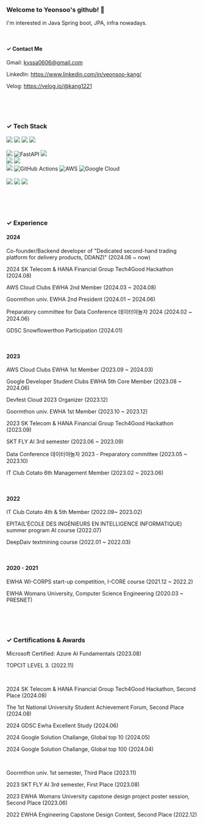 


### Welcome to Yeonsoo's github! 🤗
 I'm interested in Java Spring boot, JPA, infra nowadays. 

<br>

####  ✓ Contact Me
Gmail: <kyssa0606@gmail.com>

LinkedIn: <https://www.linkedin.com/in/yeonsoo-kang/>

Velog: <https://velog.io/@kang1221>


<br>
<br>
<br> 

###  ✓ Tech Stack

<img src="https://img.shields.io/badge/java-007396?style=for-the-badge&logo=java&logoColor=white"> <img src="https://img.shields.io/badge/python-3776AB?style=for-the-badge&logo=python&logoColor=white"> <img src="https://img.shields.io/badge/c++-00599C?style=for-the-badge&logo=c%2B%2B&logoColor=white">  <img src="https://img.shields.io/badge/c-A8B9CC?style=for-the-badge&logo=c%2B%2B&logoColor=white">  
<br>
<img src="https://img.shields.io/badge/springboot-6DB33F?style=for-the-badge&logo=springboot&logoColor=white">  ![FastAPI](https://img.shields.io/badge/FastAPI-005571?style=for-the-badge&logo=fastapi) <img src="https://img.shields.io/badge/php-777BB4?style=for-the-badge&logo=php&logoColor=white"> 
<br>
<img src="https://img.shields.io/badge/mysql-4479A1?style=for-the-badge&logo=mysql&logoColor=white"> <img src="https://img.shields.io/badge/gradle-02303A?style=for-the-badge&logo=gradle&logoColor=white">
<br>
<img src="https://img.shields.io/badge/git-F05032?style=for-the-badge&logo=git&logoColor=white"> 
![GitHub Actions](https://img.shields.io/badge/github%20actions-%232671E5.svg?style=for-the-badge&logo=githubactions&logoColor=white)
![AWS](https://img.shields.io/badge/AWS-%23FF9900.svg?style=for-the-badge&logo=amazon-aws&logoColor=white) ![Google Cloud](https://img.shields.io/badge/Google%20Cloud-%234285F4.svg?style=for-the-badge&logo=google-cloud&logoColor=white)
<br><br>
<img src="https://img.shields.io/badge/html-E34F26?style=for-the-badge&logo=html5&logoColor=white"> <img src="https://img.shields.io/badge/css-1572B6?style=for-the-badge&logo=css3&logoColor=white"> <img  src="https://img.shields.io/badge/reactnative-61DAFB?style=for-the-badge&logo=react&logoColor=white"> 

<br>
<br> 
<br> 

### ✓ Experience

#### 2024

Co-founder/Backend developer of "Dedicated second-hand trading platform for delivery products, DDANZI" (2024.06 ~ now)


2024 SK Telecom & HANA Financial Group Tech4Good Hackathon (2024.08)

AWS Cloud Clubs EWHA 2nd Member (2024.03 ~ 2024.08)

Goormthon univ. EWHA 2nd President  (2024.01 ~ 2024.06)

Preparatory committee for Data Conference 데이터야놀자 2024 (2024.02 ~ 2024.06)

GDSC Snowflowerthon Participation (2024.01)


<br>


#### 2023

AWS Cloud Clubs EWHA 1st Member (2023.09 ~ 2024.03)

Google Developer Student Clubs EWHA 5th Core Member (2023.08 ~ 2024.06)

Devfest Cloud 2023 Organizer (2023.12) 

Goormthon univ. EWHA 1st Member (2023.10 ~ 2023.12)

2023 SK Telecom & HANA Financial Group Tech4Good Hackathon (2023.09)

SKT FLY AI 3rd semester (2023.06 ~ 2023.09)

Data Conference 데이터야놀자 2023 - Preparatory committee (2023.05 ~ 2023.10)

IT Club Cotato 6th Management Member (2023.02 ~ 2023.06)




<br>


#### 2022

IT Club Cotato 4th & 5th Member  (2022.09~ 2023.02)

EPITA(L'ÉCOLE DES INGÉNIEURS EN INTELLIGENCE INFORMATIQUE) summer program AI course  (2022.07)

DeepDaiv textmining course (2022.01 ~ 2022.03)                              



<br>

#### 2020 - 2021

EWHA WI-CORPS start-up competition, I-CORE course                              (2021.12 ~ 2022.2)


EWHA Womans University, Computer Science Engineering    (2020.03 ~ PRESNET)





<br>
<br>
<br> 

###  ✓  Certifications & Awards
Microsoft Certified: Azure AI Fundamentals (2023.08)

TOPCIT LEVEL 3. (2022.11)


<br>

2024 SK Telecom & HANA Financial Group Tech4Good Hackathon, Second Place (2024.08)

The 1st National University Student Achievement Forum, Second Place (2024.08)

2024 GDSC Ewha Excellent Study (2024.06)

2024 Google Solution Challange, Global top 10 (2024.05)

2024 Google Solution Challange, Global top 100 (2024.04)


<br> 


Goormthon univ. 1st semester, Third Place (2023.11)

2023 SKT FLY AI 3rd semester, First Place (2023.08)

2023 EWHA Womans University capstone design project poster session, Second Place (2023.06)

2022 EWHA Engineering Capstone Design Contest, Second Place  (2022.12)



<br>
<br>
<br>



